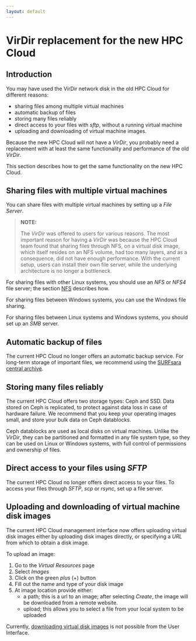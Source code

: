 ```yaml
---
layout: default
---
```

# VirDir replacement for the new HPC Cloud

## Introduction

You may have used the VirDir network disk in the old HPC Cloud for
different reasons:

* sharing files among multiple virtual machines
* automatic backup of files
* storing many files reliably
* direct access to your files with _sftp_, without a running virtual
  machine
* uploading and downloading of virtual machine images.

Because the new HPC Cloud will not have a _VirDir_, you probably need a
replacement with at least the same functionality and performance of the
old _VirDir_.

This section describes how to get the same functionality on the new HPC
Cloud.


## Sharing files with multiple virtual machines

You can share files with multiple virtual machines by setting up a
_File Server_. 

> **NOTE:** 
>
> The _VirDir_ was offered to users for various reasons. The most important
> reason for having a _VirDir_ was because the HPC Cloud team found that
> sharing files through NFS, on a virtual disk image, which itself resides on
> an NFS volume, had too many layers, and as a consequence, did not have
> enough performance. With the current setup, users can install their own
> file server, while the underlying architecture is no longer a bottleneck.

For sharing files with other Linux systems, you should use
an _NFS_ or _NFS4_ file server; the section [NFS](nfs) describes how.

For sharing files between Windows systems, you can use the Windows file
sharing.

For sharing files between Linux systems and Windows systems, you should
set up an _SMB_ server.


## Automatic backup of files

The current HPC Cloud no longer offers an automatic backup service.
For long-term storage of important files, we recommend using the [SURFsara
central archive](https://www.surf.nl/en/services-and-products/data-archive/index.html). 


## Storing many files reliably

The current HPC Cloud offers two storage types: Ceph and SSD. Data stored
on Ceph is replicated, to protect against data loss in case of hardware
failure. We recommend that you keep your operating images small, and store
your bulk data on Ceph datablocks.

Ceph datablocks are used as local disks on virtual machines. Unlike the
_VirDir_, they can be partitioned and formatted in any file system type,
so they can be used on Linux or Windows systems, with full control of
permissions and ownership of files.


## Direct access to your files using _SFTP_

The current HPC Cloud no longer offers direct access to your files.
To access your files through _SFTP_, _scp_ or _rsync_, set up a file
server.


## Uploading and downloading of virtual machine disk images

The current HPC Cloud management interface now offers uploading virtual
disk images either by uploading disk images directly, or specifying
a _URL_ from which to obtain a disk image.

To upload an image:

1. Go to the _Virtual Resources_ page
2. Select _Images_
3. Click on the green _plus_ (+) button
4. Fill out the name and type of your disk image
5. At image location provide either:
   * a path; this is a url to an image; after selecting
     _Create_, the image will be downloaded from a remote website.
   * upload; this allows you to select a file from your local system to
     be uploaded

Currently, [downloading virtual disk images](https://doc.hpccloud.surfsara.nl/oortdoc/docs/wikis/image_download) is not possible from the User Interface.

